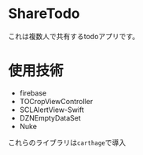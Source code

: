 # ShareTodo

これは複数人で共有するtodoアプリです。


# 使用技術

+ firebase
+ TOCropViewController
+ SCLAlertView-Swift
+ DZNEmptyDataSet
+ Nuke

これらのライブラリは`carthage`で導入
